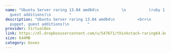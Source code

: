```yaml
---
name: "Ubuntu Server raring 13.04 amd64\n          \n          (ruby 1.9.3, puppet,
  guest additions)\n        "
description: "Ubuntu Server raring 13.04 amd64\n          <br>\n          (ruby 1.9.3,
  puppet, guest additions)\n        "
provider: VirtualBox
link: https://dl.dropboxusercontent.com/u/547671/thinkstack-raring64.box
size: 644MB
category: boxes
---
```

